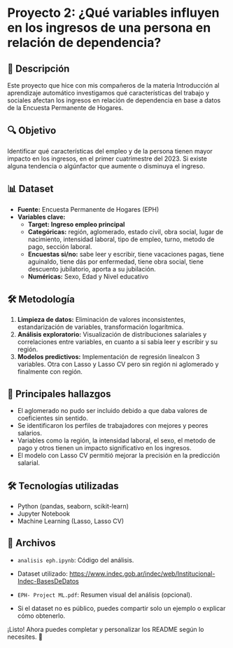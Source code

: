 # Proyecto 2: ¿Qué variables influyen en los ingresos de una persona en relación de dependencia?

## 📌 Descripción
Este proyecto que hice con mis compañeros de la materia Introducción al aprendizaje automático investigamos qué características del trabajo y sociales afectan los ingresos en relación de dependencia en base a datos de la Encuesta Permanente de Hogares.

## 🔍 Objetivo
Identificar qué características del empleo y de la persona tienen mayor impacto en los ingresos, en el primer cuatrimestre del 2023. Si existe alguna tendencia o algúnfactor que aumente o disminuya el ingreso.

## 📊 Dataset
- **Fuente:** Encuesta Permanente de Hogares (EPH)
- **Variables clave:**
     - **Target: Ingreso empleo principal**
     - **Categóricas:** región, aglomerado, estado civil, obra social, lugar de nacimiento, intensidad laboral, tipo de empleo, turno, metodo de pago, sección laboral.
     - **Encuestas si/no:** sabe leer y escribir, tiene vacaciones pagas, tiene aguinaldo, tiene dás por enfermedad, tiene obra social, tiene descuento jubilatorio, aporta a su jubilación.
     - **Numéricas:** Sexo, Edad y Nivel educativo

## 🛠️ Metodología
1. **Limpieza de datos:** Eliminación de valores inconsistentes, estandarización de variables, transformación logarítmica.
2. **Análisis exploratorio:** Visualización de distribuciones salariales y correlaciones entre variables,  en cuanto a si sabía leer y escribir y su región.
3. **Modelos predictivos:** Implementación de regresión linealcon 3 variables. Otra con Lasso y Lasso CV pero sin región ni aglomerado y finalmente con región.

## 🔎 Principales hallazgos
- El aglomerado no pudo ser incluido debido a que daba valores de coeficientes sin sentido.
- Se identificaron los perfiles de trabajadores con mejores y peores salarios.
- Variables como la región, la intensidad laboral, el sexo, el metodo de pago y otros tienen un impacto significativo en los ingresos.
- El modelo con Lasso CV permitió mejorar la precisión en la predicción salarial.

## 🛠️ Tecnologías utilizadas
- Python (pandas, seaborn, scikit-learn)
- Jupyter Notebook
- Machine Learning (Lasso, Lasso CV)

## 📂 Archivos
- `analisis eph.ipynb`: Código del análisis.
-  Dataset utilizado: https://www.indec.gob.ar/indec/web/Institucional-Indec-BasesDeDatos
- `EPH- Project ML.pdf`: Resumen visual del análisis (opcional).


- Si el dataset no es público, puedes compartir solo un ejemplo o explicar cómo obtenerlo.

¡Listo! Ahora puedes completar y personalizar los README según lo necesites. 🚀
